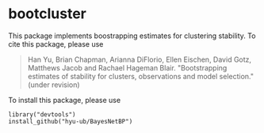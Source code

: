 # bootcluster

This package implements boostrapping estimates for clustering stability. To cite this package, please use

> Han Yu, Brian Chapman, Arianna DiFlorio, Ellen Eischen, David Gotz, Matthews Jacob and Rachael Hageman Blair. "Bootstrapping estimates of stability for clusters, observations and model selection." (under revision)

To install this package, please use
```{r, eval=FALSE}
library("devtools")
install_github("hyu-ub/BayesNetBP")
```
